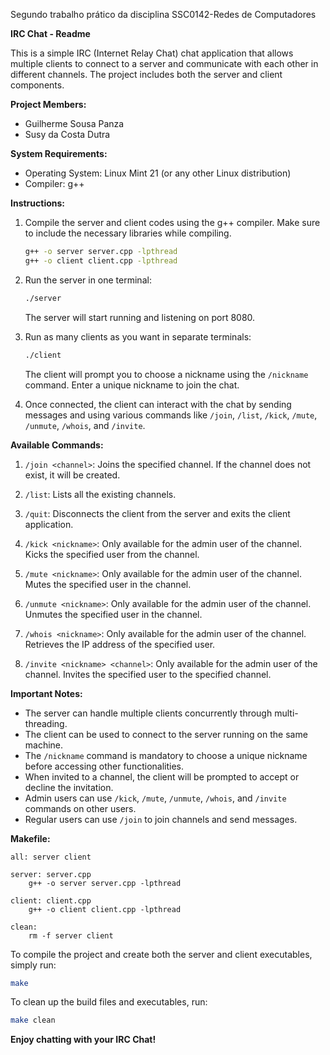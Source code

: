 Segundo trabalho prático da disciplina SSC0142-Redes de Computadores

**IRC Chat - Readme**

This is a simple IRC (Internet Relay Chat) chat application that allows multiple clients to connect to a server and communicate with each other in different channels. The project includes both the server and client components.

**Project Members:**
- Guilherme Sousa Panza
- Susy da Costa Dutra

**System Requirements:**
- Operating System: Linux Mint 21 (or any other Linux distribution)
- Compiler: g++

**Instructions:**
1. Compile the server and client codes using the g++ compiler. Make sure to include the necessary libraries while compiling.
   ```bash
   g++ -o server server.cpp -lpthread
   g++ -o client client.cpp -lpthread
   ```

2. Run the server in one terminal:
   ```bash
   ./server
   ```
   The server will start running and listening on port 8080.

3. Run as many clients as you want in separate terminals:
   ```bash
   ./client
   ```
   The client will prompt you to choose a nickname using the `/nickname` command. Enter a unique nickname to join the chat.

4. Once connected, the client can interact with the chat by sending messages and using various commands like `/join`, `/list`, `/kick`, `/mute`, `/unmute`, `/whois`, and `/invite`. 

**Available Commands:**

1. `/join <channel>`: Joins the specified channel. If the channel does not exist, it will be created.

2. `/list`: Lists all the existing channels.

3. `/quit`: Disconnects the client from the server and exits the client application.

4. `/kick <nickname>`: Only available for the admin user of the channel. Kicks the specified user from the channel.

5. `/mute <nickname>`: Only available for the admin user of the channel. Mutes the specified user in the channel.

6. `/unmute <nickname>`: Only available for the admin user of the channel. Unmutes the specified user in the channel.

7. `/whois <nickname>`: Only available for the admin user of the channel. Retrieves the IP address of the specified user.

8. `/invite <nickname> <channel>`: Only available for the admin user of the channel. Invites the specified user to the specified channel.

**Important Notes:**
- The server can handle multiple clients concurrently through multi-threading.
- The client can be used to connect to the server running on the same machine.
- The `/nickname` command is mandatory to choose a unique nickname before accessing other functionalities.
- When invited to a channel, the client will be prompted to accept or decline the invitation.
- Admin users can use `/kick`, `/mute`, `/unmute`, `/whois`, and `/invite` commands on other users.
- Regular users can use `/join` to join channels and send messages.

**Makefile:**

```make
all: server client

server: server.cpp
	g++ -o server server.cpp -lpthread

client: client.cpp
	g++ -o client client.cpp -lpthread

clean:
	rm -f server client
```

To compile the project and create both the server and client executables, simply run:
```bash
make
```

To clean up the build files and executables, run:
```bash
make clean
```

**Enjoy chatting with your IRC Chat!**
